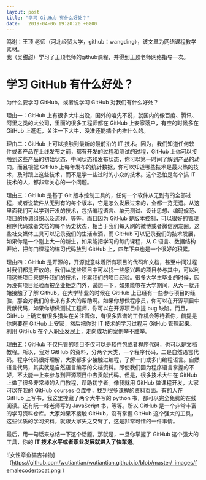 ```yaml
---
layout: post
title: "学习 GitHub 有什么好处？"
date:   2019-04-06 19:20:20 +0800
---
```

鸣谢：王顶 老师（河北经贸大学，github：wangding），该文章为网络课程教学素材。  
我（吴甜甜）学习了王顶老师的github课程，并得到王顶老师网络指导一次。


# 学习 GitHub 有什么好处？

为什么要学习 GitHub，或者说学习 GitHub 对我们有什么好处？  

理由一：GitHub 上有很多大牛出没，国外的咱先不说，就国内的像百度、腾讯、阿里之类的大公司，里面的很多工程师都在 GitHub 上安家落户，有空的时候多在 GitHub 上逛逛，关注一下大牛，没准还能搞个内推什么的。

理由二：GitHub 上可以接触到最新的最前沿的 IT 技术。因为，我们知道任何软件或者产品在上线发布之前，都有开发的过程和测试的过程，GitHub 上你可以接触到这些产品的初始状态、中间状态和发布状态，你可以第一时间了解到产品的动向。而且根据 GitHub 上每年发布的统计数据，你可以知道哪些技术是最火热的技术，及时跟上这些技术，而不是学一些过时的小众的技术。这个恐怕是每个搞 IT 技术的人，都非常关心的一个问题。

理由三：GitHub 是基于 Git 版本控制工具的，任何一个软件从无到有的全部过程，或者说软件从无到有的每个版本，它是怎么发展过来的，全都一览无遗。从这里面我们可以学到开发的技术，包括编程语言、单元测试、设计思想、编码规范、项目的协调组织以及流程，等等。而且因为 GitHub 是版本控制，可以很好的管理程序代码或者文档的每个历史状态，相当于我们每天刷的微博或者微信朋友圈。这些社交媒体工具可以记录我们的生活点滴，而 GitHub 可以记录我们的技术发展，如果你是一个刚上大一的新生，如果能把学习的每门课程，从 C 语言、数据结构开始，把每门课程的练习代码放到 GitHub 上，四年下来也是一个很好的积累。

理由四：GitHub 是开源的，开源就意味着所有项目的代码和文档，甚至中间过程对我们都是开放的。我们从这些项目中可以找一些感兴趣的项目参与其中，可以利用这些项目来提升我们的技术，积累我们的项目经验。很多大学生毕业的时候，因为没有项目经验而被企业拒之门外，试想一下，如果能够在大学期间，从大一就开始接触了了解 Github，在大学毕业的时候在 GitHub 上已经有一些参与项目的经验，那会对我们的未来有多大的帮助啊。如果你想做程序员，你可以在开源项目中贡献代码，如果你想做测试工程师，你可以在开源项目中提 bug 缺陷。而且，GitHub 上确实有很多猎头在关注着你，有很多靠谱的工作机会等待着你，前提是你需要在 GitHub 上安家，然后把你对 IT 技术的学习过程用 GitHub 管理起来。利用 GitHub 在个人职业发展上，走向成功的案例举不胜举。

理由五：GitHub 不仅托管的项目不仅可以是软件包或者程序代码，也可以是文档教程。所以，我对 GitHub 的资料，分两个大类，一个程序代码，二是自然语言代码。程序代码很好理解，大家都多少接触过编程，了解一门或多门编程语言。自然语言代码，其实就是自然语言编写的文档资料。即使我们因为程序语言掌握的不好，不太能一上来参与到开源项目中去贡献代码。但是，很多技术大牛在 GitHub 上做了很多非常棒的入门教程，帮助初学者。像我就用 GitHub 做课程开发，大家可以在我的 GitHub courses 仓库中，找到很多课程的资料页面。有的人在 GitHub 上写书，我这里搜藏了两个大牛写的 python 书，都可以完全免费的在线阅读。还有阮一峰老师写的 JavaScript 书，等等。所以 GitHub 是一个非常丰富的学习资料仓库。大家如果不接触 GitHub，没有掌握 GitHub 这个强大的工具，这些优质的学习资料，就跟大家失之交臂了，这是非常可惜的一件事情。

最后，用一句话来总结一下这个话题。那就是，一旦你掌握了 GitHub 这个强大的工具，你的 **IT 技术水平或者职业发展就进入了快车道**。

![女性章鱼猫吉祥物]（https://github.com/wutiantian/wutiantian.github.io/blob/master/_images/femalecodertocat.png ）
